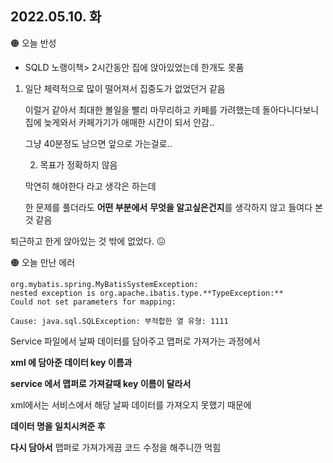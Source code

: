 
## 2022.05.10. 화

🟠 오늘 반성

- SQLD 노랭이책> 2시간동안 집에 앉아있었는데 한개도 못품
1) 일단 체력적으로 많이 떨어져서 집중도가 없었던거 같음
    
    이럴거 같아서 최대한 볼일을 빨리 마무리하고 카페를 가려했는데 돌아다니다보니 집에 늦게와서 카페가기가 애매한 시간이 되서 안감..
    
    그냥 40분정도 남으면 앞으로 가는걸로..
    
    2) 목표가 정확하지 않음 
    
    막연히 해야한다 라고 생각은 하는데 
    
    한 문제를 풀더라도 **어떤 부분에서** **무엇을 알고싶은건지**를 생각하지 않고 들여다 본 것 같음
    

퇴근하고 한게 앉아있는 것 밖에 없었다. 😖

🟠 오늘 만난 에러

```
org.mybatis.spring.MyBatisSystemException: 
nested exception is org.apache.ibatis.type.**TypeException:**
Could not set parameters for mapping:

Cause: java.sql.SQLException: 부적합한 열 유형: 1111
```

Service 파일에서 날짜 데이터를 담아주고 맵퍼로 가져가는 과정에서

**xml 에 담아준 데이터 key 이름과**

**service 에서 맵퍼로 가져갈때 key 이름이 달라서**

xml에서는 서비스에서 해당 날짜 데이터를 가져오지 못했기 때문에

**데이터 명을 일치시켜준 후** 

**다시 담아서** 맵퍼로 가져가게끔 코드 수정을 해주니깐 먹힘
